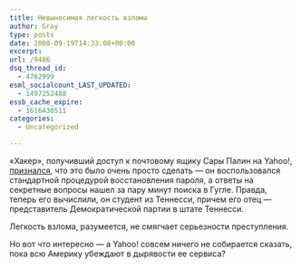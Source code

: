 ```yaml
---
title: Невыносимая легкость взлома
author: Gray
type: posts
date: 2008-09-19T14:33:08+00:00
excerpt:
url: /9486
dsq_thread_id:
  - 4762999
esml_socialcount_LAST_UPDATED:
  - 1497252488
essb_cache_expire:
  - 1616430511
categories:
  - Uncategorized

---
```








&#171;Хакер&#187;, получивший доступ к почтовому ящику Сары Палин на Yahoo!, <a href="http://blog.wired.com/27bstroke6/2008/09/palin-e-mail-ha.html" target="_blank">признался</a>, что это было очень просто сделать &#8212; он воспользовался стандартной процедурой восстановления пароля, а ответы на секретные вопросы нашел за пару минут поиска в Гугле. Правда, теперь его вычислили, он студент из Теннесси, причем его отец &#8212; представитель Демократической партии в штате Теннесси.

Легкость взлома, разумеется, не смягчает серьезности преступления.

Но вот что интересно &#8212; а Yahoo! совсем ничего не собирается сказать, пока всю Америку убеждают в дырявости ее сервиса?